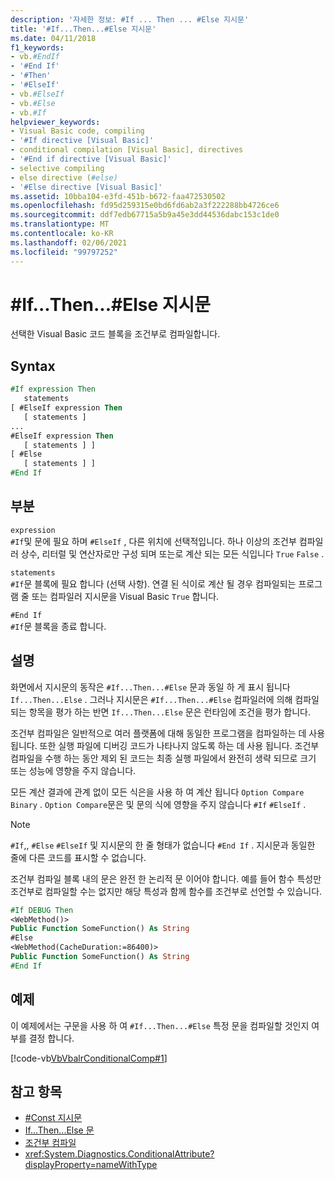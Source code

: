 ```yaml
---
description: '자세한 정보: #If ... Then ... #Else 지시문'
title: '#If...Then...#Else 지시문'
ms.date: 04/11/2018
f1_keywords:
- vb.#EndIf
- '#End If'
- '#Then'
- '#ElseIf'
- vb.#ElseIf
- vb.#Else
- vb.#If
helpviewer_keywords:
- Visual Basic code, compiling
- '#If directive [Visual Basic]'
- conditional compilation [Visual Basic], directives
- '#End if directive [Visual Basic]'
- selective compiling
- else directive (#else)
- '#Else directive [Visual Basic]'
ms.assetid: 10bba104-e3fd-451b-b672-faa472530502
ms.openlocfilehash: fd95d259315e0bd6fd6ab2a3f222288bb4726ce6
ms.sourcegitcommit: ddf7edb67715a5b9a45e3dd44536dabc153c1de0
ms.translationtype: MT
ms.contentlocale: ko-KR
ms.lasthandoff: 02/06/2021
ms.locfileid: "99797252"
---
```

# <a name="ifthenelse-directives"></a>#If...Then...#Else 지시문

선택한 Visual Basic 코드 블록을 조건부로 컴파일합니다.

## <a name="syntax"></a>Syntax

```vb
#If expression Then
   statements
[ #ElseIf expression Then
   [ statements ]
...
#ElseIf expression Then
   [ statements ] ]
[ #Else
   [ statements ] ]
#End If
```

## <a name="parts"></a>부분

`expression`  
`#If`및 문에 필요 하며 `#ElseIf` , 다른 위치에 선택적입니다. 하나 이상의 조건부 컴파일러 상수, 리터럴 및 연산자로만 구성 되며 또는로 계산 되는 모든 식입니다 `True` `False` .

`statements`  
`#If`문 블록에 필요 합니다 (선택 사항). 연결 된 식이로 계산 될 경우 컴파일되는 프로그램 줄 또는 컴파일러 지시문을 Visual Basic `True` 합니다.

`#End If`  
`#If`문 블록을 종료 합니다.

## <a name="remarks"></a>설명

화면에서 지시문의 동작은 `#If...Then...#Else` 문과 동일 하 게 표시 됩니다 `If...Then...Else` . 그러나 지시문은 `#If...Then...#Else` 컴파일러에 의해 컴파일되는 항목을 평가 하는 반면 `If...Then...Else` 문은 런타임에 조건을 평가 합니다.

조건부 컴파일은 일반적으로 여러 플랫폼에 대해 동일한 프로그램을 컴파일하는 데 사용 됩니다. 또한 실행 파일에 디버깅 코드가 나타나지 않도록 하는 데 사용 됩니다. 조건부 컴파일을 수행 하는 동안 제외 된 코드는 최종 실행 파일에서 완전히 생략 되므로 크기 또는 성능에 영향을 주지 않습니다.

모든 계산 결과에 관계 없이 모든 식은을 사용 하 여 계산 됩니다 `Option Compare Binary` . `Option Compare`문은 및 문의 식에 영향을 주지 않습니다 `#If` `#ElseIf` .

> [!NOTE]
> `#If`,, `#Else` `#ElseIf` 및 지시문의 한 줄 형태가 없습니다 `#End If` . 지시문과 동일한 줄에 다른 코드를 표시할 수 없습니다.

조건부 컴파일 블록 내의 문은 완전 한 논리적 문 이어야 합니다. 예를 들어 함수 특성만 조건부로 컴파일할 수는 없지만 해당 특성과 함께 함수를 조건부로 선언할 수 있습니다.

```vb
#If DEBUG Then
<WebMethod()>
Public Function SomeFunction() As String
#Else
<WebMethod(CacheDuration:=86400)>
Public Function SomeFunction() As String
#End If
```

## <a name="example"></a>예제

이 예제에서는 구문을 사용 하 여 `#If...Then...#Else` 특정 문을 컴파일할 것인지 여부를 결정 합니다.

[!code-vb[VbVbalrConditionalComp#1](~/samples/snippets/visualbasic/VS_Snippets_VBCSharp/VbVbalrConditionalComp/VB/Class1.vb#1)]

## <a name="see-also"></a>참고 항목

- [#Const 지시문](const-directive.md)
- [If...Then...Else 문](../statements/if-then-else-statement.md)
- [조건부 컴파일](../../programming-guide/program-structure/conditional-compilation.md)
- <xref:System.Diagnostics.ConditionalAttribute?displayProperty=nameWithType>
